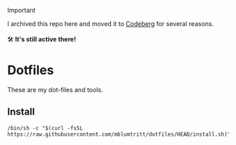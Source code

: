 

> [!IMPORTANT]  
> I archived this repo here and moved it to [Codeberg](https://codeberg.org/mblumtritt/dotfiles) for several reasons.
> <br/><br/>🛠️ __It's still active there!__

# Dotfiles

These are my dot-files and tools.

## Install

```shell
/bin/sh -c "$(curl -fsSL https://raw.githubusercontent.com/mblumtritt/dotfiles/HEAD/install.sh)"
```
